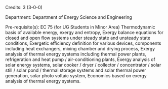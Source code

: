 Credits: 3 (3-0-0)

Department: Department of Energy Science and Engineering

Pre-requisite(s): EC 75 (for UG Students in Minor Area) Thermodynamic basis of available energy, exergy and entropy, Exergy balance equations for closed and open flow systems under steady state and unsteady state conditions, Exergetic efficiency definition for various devices, components including heat exchangers, mixing chamber and drying process, Exergy analysis of thermal energy systems including thermal power plants, refrigeration and heat pump / air-conditioning plants, Exergy analysis of solar energy systems, solar cooker / dryer / collector / concentrator / solar still / solar pond / thermal storage systems and solar thermal power generation, solar photo voltaic system, Economics based on exergy analysis of thermal energy systems.